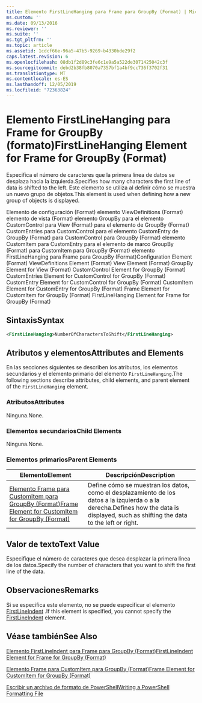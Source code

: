 ```yaml
---
title: Elemento FirstLineHanging para Frame para GroupBy (Format) | Microsoft Docs
ms.custom: ''
ms.date: 09/13/2016
ms.reviewer: ''
ms.suite: ''
ms.tgt_pltfrm: ''
ms.topic: article
ms.assetid: 1cdcf66e-96a5-47b5-9269-b4330bde29f2
caps.latest.revision: 6
ms.openlocfilehash: 08db1f2d89c3fe6c1e9a5a522de3071425042c3f
ms.sourcegitcommit: debd2b38fb8070a7357bf1a4bf9cc736f3702f31
ms.translationtype: MT
ms.contentlocale: es-ES
ms.lasthandoff: 12/05/2019
ms.locfileid: "72363824"
---
```

# <a name="firstlinehanging-element-for-frame-for-groupby-format"></a><span data-ttu-id="68789-102">Elemento FirstLineHanging para Frame for GroupBy (formato)</span><span class="sxs-lookup"><span data-stu-id="68789-102">FirstLineHanging Element for Frame for GroupBy (Format)</span></span>

<span data-ttu-id="68789-103">Especifica el número de caracteres que la primera línea de datos se desplaza hacia la izquierda.</span><span class="sxs-lookup"><span data-stu-id="68789-103">Specifies how many characters the first line of data is shifted to the left.</span></span> <span data-ttu-id="68789-104">Este elemento se utiliza al definir cómo se muestra un nuevo grupo de objetos.</span><span class="sxs-lookup"><span data-stu-id="68789-104">This element is used when defining how a new group of objects is displayed.</span></span>

<span data-ttu-id="68789-105">Elemento de configuración (Format) elemento ViewDefinitions (Format) elemento de vista (Format) elemento GroupBy para el elemento CustomControl para View (Format) para el elemento de GroupBy (Format) CustomEntries para CustomControl para el elemento CustomEntry de GroupBy (Format) para CustomControl para GroupBy (Format) elemento CustomItem para CustomEntry para el elemento de marco GroupBy (Format) para CustomItem para GroupBy (Format) elemento FirstLineHanging para Frame para GroupBy (Format)</span><span class="sxs-lookup"><span data-stu-id="68789-105">Configuration Element (Format) ViewDefinitions Element (Format) View Element (Format) GroupBy Element for View (Format) CustomControl Element for GroupBy (Format) CustomEntries Element for CustomControl for GroupBy (Format) CustomEntry Element for CustomControl for GroupBy (Format) CustomItem Element for CustomEntry for GroupBy (Format) Frame Element for CustomItem for GroupBy (Format) FirstLineHanging Element for Frame for GroupBy (Format)</span></span>

## <a name="syntax"></a><span data-ttu-id="68789-106">Sintaxis</span><span class="sxs-lookup"><span data-stu-id="68789-106">Syntax</span></span>

```xml
<FirstLineHanging>NumberOfCharactersToShift</FirstLineHanging>
```

## <a name="attributes-and-elements"></a><span data-ttu-id="68789-107">Atributos y elementos</span><span class="sxs-lookup"><span data-stu-id="68789-107">Attributes and Elements</span></span>

<span data-ttu-id="68789-108">En las secciones siguientes se describen los atributos, los elementos secundarios y el elemento primario del elemento `FirstLineHanging`.</span><span class="sxs-lookup"><span data-stu-id="68789-108">The following sections describe attributes, child elements, and parent element of the `FirstLineHanging` element.</span></span>

### <a name="attributes"></a><span data-ttu-id="68789-109">Atributos</span><span class="sxs-lookup"><span data-stu-id="68789-109">Attributes</span></span>

<span data-ttu-id="68789-110">Ninguna.</span><span class="sxs-lookup"><span data-stu-id="68789-110">None.</span></span>

### <a name="child-elements"></a><span data-ttu-id="68789-111">Elementos secundarios</span><span class="sxs-lookup"><span data-stu-id="68789-111">Child Elements</span></span>

<span data-ttu-id="68789-112">Ninguna.</span><span class="sxs-lookup"><span data-stu-id="68789-112">None.</span></span>

### <a name="parent-elements"></a><span data-ttu-id="68789-113">Elementos primarios</span><span class="sxs-lookup"><span data-stu-id="68789-113">Parent Elements</span></span>

|<span data-ttu-id="68789-114">Elemento</span><span class="sxs-lookup"><span data-stu-id="68789-114">Element</span></span>|<span data-ttu-id="68789-115">Descripción</span><span class="sxs-lookup"><span data-stu-id="68789-115">Description</span></span>|
|-------------|-----------------|
|[<span data-ttu-id="68789-116">Elemento Frame para CustomItem para GroupBy (Format)</span><span class="sxs-lookup"><span data-stu-id="68789-116">Frame Element for CustomItem for GroupBy (Format)</span></span>](./frame-element-for-customitem-for-groupby-format.md)|<span data-ttu-id="68789-117">Define cómo se muestran los datos, como el desplazamiento de los datos a la izquierda o a la derecha.</span><span class="sxs-lookup"><span data-stu-id="68789-117">Defines how the data is displayed, such as shifting the data to the left or right.</span></span>|

## <a name="text-value"></a><span data-ttu-id="68789-118">Valor de texto</span><span class="sxs-lookup"><span data-stu-id="68789-118">Text Value</span></span>

<span data-ttu-id="68789-119">Especifique el número de caracteres que desea desplazar la primera línea de los datos.</span><span class="sxs-lookup"><span data-stu-id="68789-119">Specify the number of characters that you want to shift the first line of the data.</span></span>

## <a name="remarks"></a><span data-ttu-id="68789-120">Observaciones</span><span class="sxs-lookup"><span data-stu-id="68789-120">Remarks</span></span>

<span data-ttu-id="68789-121">Si se especifica este elemento, no se puede especificar el elemento [FirstLineIndent](./firstlineindent-element-for-frame-for-groupby-format.md) .</span><span class="sxs-lookup"><span data-stu-id="68789-121">If this element is specified, you cannot specify the [FirstLineIndent](./firstlineindent-element-for-frame-for-groupby-format.md) element.</span></span>

## <a name="see-also"></a><span data-ttu-id="68789-122">Véase también</span><span class="sxs-lookup"><span data-stu-id="68789-122">See Also</span></span>

[<span data-ttu-id="68789-123">Elemento FirstLineIndent para Frame para GroupBy (Format)</span><span class="sxs-lookup"><span data-stu-id="68789-123">FirstLineIndent Element for Frame for GroupBy (Format)</span></span>](./firstlineindent-element-for-frame-for-groupby-format.md)

[<span data-ttu-id="68789-124">Elemento Frame para CustomItem para GroupBy (Format)</span><span class="sxs-lookup"><span data-stu-id="68789-124">Frame Element for CustomItem for GroupBy (Format)</span></span>](./frame-element-for-customitem-for-groupby-format.md)

[<span data-ttu-id="68789-125">Escribir un archivo de formato de PowerShell</span><span class="sxs-lookup"><span data-stu-id="68789-125">Writing a PowerShell Formatting File</span></span>](./writing-a-powershell-formatting-file.md)
